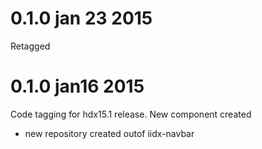 0.1.0 jan 23  2015
====================
Retagged

0.1.0 jan16 2015
====================
Code tagging for hdx15.1 release. New component created

* new repository created outof iidx-navbar